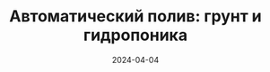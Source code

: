 ---
title: 'Автоматический полив: грунт и гидропоника'
url: https://habr.com/ru/companies/wirenboard/articles/805195/
cover: automatic_watering_soil_and_hydroponics/automatic_watering_soil_and_hydroponics.webp
date: 2024-04-04
category: business_objects
---